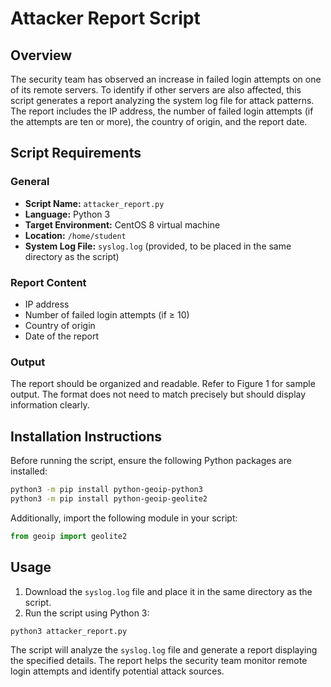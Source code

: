 # Attacker Report Script

## Overview
The security team has observed an increase in failed login attempts on one of its remote servers. To identify if other servers are also affected, this script generates a report analyzing the system log file for attack patterns. The report includes the IP address, the number of failed login attempts (if the attempts are ten or more), the country of origin, and the report date.

## Script Requirements

### General
- **Script Name:** `attacker_report.py`
- **Language:** Python 3
- **Target Environment:** CentOS 8 virtual machine
- **Location:** `/home/student`
- **System Log File:** `syslog.log` (provided, to be placed in the same directory as the script)

### Report Content
- IP address
- Number of failed login attempts (if ≥ 10)
- Country of origin
- Date of the report

### Output
The report should be organized and readable. Refer to Figure 1 for sample output. The format does not need to match precisely but should display information clearly.

## Installation Instructions
Before running the script, ensure the following Python packages are installed:
```bash
python3 -m pip install python-geoip-python3
python3 -m pip install python-geoip-geolite2
```

Additionally, import the following module in your script:
```python
from geoip import geolite2
```

## Usage
1. Download the `syslog.log` file and place it in the same directory as the script.
2. Run the script using Python 3:
```bash
python3 attacker_report.py
```

The script will analyze the `syslog.log` file and generate a report displaying the specified details. The report helps the security team monitor remote login attempts and identify potential attack sources.